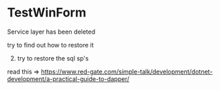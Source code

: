 # TestWinForm
Service layer has been deleted

try to find out how to restore it

2. try to restore the sql sp's

read this => https://www.red-gate.com/simple-talk/development/dotnet-development/a-practical-guide-to-dapper/
